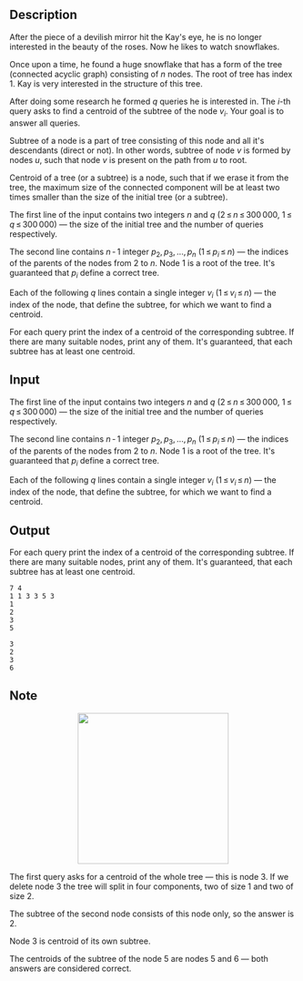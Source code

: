 ## Description

<div><p>After the piece of a devilish mirror hit the Kay's eye, he is no longer interested in the beauty of the roses. Now he likes to watch snowflakes.</p><p>Once upon a time, he found a huge snowflake that has a form of the tree (connected acyclic graph) consisting of <span class="tex-span"><i>n</i></span> nodes. The root of tree has index <span class="tex-span">1</span>. Kay is very interested in the structure of this tree.</p><p>After doing some research he formed <span class="tex-span"><i>q</i></span> queries he is interested in. The <span class="tex-span"><i>i</i></span>-th query asks to find a centroid of the subtree of the node <span class="tex-span"><i>v</i><sub class="lower-index"><i>i</i></sub></span>. Your goal is to answer all queries.</p><p><span class="tex-font-style-it">Subtree</span> of a node is a part of tree consisting of this node and all it's descendants (direct or not). In other words, subtree of node <span class="tex-span"><i>v</i></span> is formed by nodes <span class="tex-span"><i>u</i></span>, such that node <span class="tex-span"><i>v</i></span> is present on the path from <span class="tex-span"><i>u</i></span> to root.</p><p><span class="tex-font-style-it">Centroid</span> of a tree (or a subtree) is a node, such that if we erase it from the tree, the maximum size of the connected component will be at least two times smaller than the size of the initial tree (or a subtree).</p></div><div class="input-specification"><p>The first line of the input contains two integers <span class="tex-span"><i>n</i></span> and <span class="tex-span"><i>q</i></span> (<span class="tex-span">2 ≤ <i>n</i> ≤ 300 000</span>, <span class="tex-span">1 ≤ <i>q</i> ≤ 300 000</span>)&nbsp;— the size of the initial tree and the number of queries respectively.</p><p>The second line contains <span class="tex-span"><i>n</i> - 1</span> integer <span class="tex-span"><i>p</i><sub class="lower-index">2</sub>, <i>p</i><sub class="lower-index">3</sub>, ..., <i>p</i><sub class="lower-index"><i>n</i></sub></span> (<span class="tex-span">1 ≤ <i>p</i><sub class="lower-index"><i>i</i></sub> ≤ <i>n</i></span>)&nbsp;— the indices of the parents of the nodes from <span class="tex-span">2</span> to <span class="tex-span"><i>n</i></span>. Node <span class="tex-span">1</span> is a root of the tree. It's guaranteed that <span class="tex-span"><i>p</i><sub class="lower-index"><i>i</i></sub></span> define a correct tree.</p><p>Each of the following <span class="tex-span"><i>q</i></span> lines contain a single integer <span class="tex-span"><i>v</i><sub class="lower-index"><i>i</i></sub></span> (<span class="tex-span">1 ≤ <i>v</i><sub class="lower-index"><i>i</i></sub> ≤ <i>n</i></span>)&nbsp;— the index of the node, that define the subtree, for which we want to find a centroid.</p></div><div class="output-specification"><p>For each query print the index of a centroid of the corresponding subtree. If there are many suitable nodes, print any of them. It's guaranteed, that each subtree has at least one centroid.</p></div>

## Input

<p>The first line of the input contains two integers <span class="tex-span"><i>n</i></span> and <span class="tex-span"><i>q</i></span> (<span class="tex-span">2 ≤ <i>n</i> ≤ 300 000</span>, <span class="tex-span">1 ≤ <i>q</i> ≤ 300 000</span>)&nbsp;— the size of the initial tree and the number of queries respectively.</p><p>The second line contains <span class="tex-span"><i>n</i> - 1</span> integer <span class="tex-span"><i>p</i><sub class="lower-index">2</sub>, <i>p</i><sub class="lower-index">3</sub>, ..., <i>p</i><sub class="lower-index"><i>n</i></sub></span> (<span class="tex-span">1 ≤ <i>p</i><sub class="lower-index"><i>i</i></sub> ≤ <i>n</i></span>)&nbsp;— the indices of the parents of the nodes from <span class="tex-span">2</span> to <span class="tex-span"><i>n</i></span>. Node <span class="tex-span">1</span> is a root of the tree. It's guaranteed that <span class="tex-span"><i>p</i><sub class="lower-index"><i>i</i></sub></span> define a correct tree.</p><p>Each of the following <span class="tex-span"><i>q</i></span> lines contain a single integer <span class="tex-span"><i>v</i><sub class="lower-index"><i>i</i></sub></span> (<span class="tex-span">1 ≤ <i>v</i><sub class="lower-index"><i>i</i></sub> ≤ <i>n</i></span>)&nbsp;— the index of the node, that define the subtree, for which we want to find a centroid.</p>

## Output

<p>For each query print the index of a centroid of the corresponding subtree. If there are many suitable nodes, print any of them. It's guaranteed, that each subtree has at least one centroid.</p>





```input1
7 4
1 1 3 3 5 3
1
2
3
5

```




```output1
3
2
3
6

```



## Note

<center> <img class="tex-graphics" src="file://jzICrhJt.png" style="max-width: 100.0%;max-height: 100.0%;" width="265px"> </center><p>The first query asks for a centroid of the whole tree&nbsp;— this is node <span class="tex-span">3</span>. If we delete node <span class="tex-span">3</span> the tree will split in four components, two of size <span class="tex-span">1</span> and two of size <span class="tex-span">2</span>.</p><p>The subtree of the second node consists of this node only, so the answer is <span class="tex-span">2</span>.</p><p>Node <span class="tex-span">3</span> is centroid of its own subtree.</p><p>The centroids of the subtree of the node <span class="tex-span">5</span> are nodes <span class="tex-span">5</span> and <span class="tex-span">6</span>&nbsp;— both answers are considered correct.</p>

